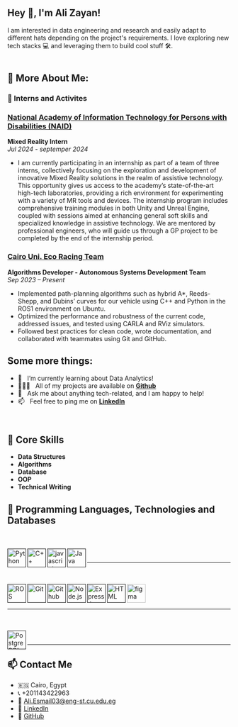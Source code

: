 ## Hey 👋, I'm Ali Zayan!

I am interested in data engineering and research and easily adapt to different hats depending on the project's requirements. I love exploring new tech stacks 💻 and leveraging them to build cool stuff 🛠️. 
<br/>
<br/>
  
## 🧐 More About Me:

### 💼 Interns and Activites
### [National Academy of Information Technology for Persons with Disabilities (NAID)](https://www.linkedin.com/company/naidacademy/)
**Mixed Reality Intern** <br>
*Jul 2024 - septemper 2024*
- I am currently participating in an internship as part of a team of three interns, collectively focusing on the exploration and development of innovative Mixed Reality solutions in the realm of assistive technology. This opportunity gives us access to the academy’s state-of-the-art high-tech laboratories, providing a rich environment for experimenting with a variety of MR tools and devices.
The internship program includes comprehensive training modules in both Unity and Unreal Engine, coupled with sessions aimed at enhancing general soft skills and specialized knowledge in assistive technology. We are mentored by professional engineers, who will guide us through a GP project to be completed by the end of the internship period.

### [Cairo Uni. Eco Racing Team](https://cu-eco.org/)
**Algorithms Developer - Autonomous Systems Development Team**  
*Sep 2023 – Present*
- Implemented path-planning algorithms such as hybrid A*, Reeds-Shepp, and Dubins’ curves for our vehicle using C++ and Python in the ROS1 environment on Ubuntu.
- Optimized the performance and robustness of the current code, addressed issues, and tested using CARLA and RViz simulators.
- Followed best practices for clean code, wrote documentation, and collaborated with teammates using Git and GitHub.
## Some more things:
- 🔭 &nbsp; I’m currently learning about Data Analytics!
- 👨🏻‍💻 &nbsp; All of my projects are available on [**Github**](https://github.com/alizayan684?tab=repositories)
- 💬 &nbsp; Ask me about anything tech-related, and I am happy to help!
- 📫 &nbsp; Feel free to ping me on [**LinkedIn**](https://www.linkedin.com/in/%D8%B9%D9%84%D9%8A-%D8%B2%D9%8A%D8%A7%D9%86-%F0%9F%94%BB%F0%9F%87%B5%F0%9F%87%B8-b98239264)

<br>

## 🔧 Core Skills
- **Data Structures**
- **Algorithms**
- **Database**
- **OOP**
- **Technical Writing**
## 🔧 Programming Languages, Technologies and Databases
  <br>
  <br>
<a href="" target="_blank"><img align="left" alt="Python" height ="42px" src="https://raw.githubusercontent.com/rahul-jha98/github_readme_icons/main/language_and_tools/square/python/python.svg"></a>
<a href="" target="_blank"><img align="left" alt="C++" height ="42px" src="https://cdn.jsdelivr.net/gh/devicons/devicon/icons/cplusplus/cplusplus-original.svg"></a> 
<a href="" target="_blank"><img align="left" alt="javascript" height ="42px" src="https://cdn.jsdelivr.net/gh/devicons/devicon/icons/javascript/javascript-original.svg"></a>
<a href="" target="_blank"><img align="left" alt="Java" height ="42px" src="https://cdn.jsdelivr.net/gh/devicons/devicon/icons/java/java-original.svg"></a> 
<br>
<hr>
  <br>
  <br>
  <a href="" target="_blank"><img align="left" alt="ROS" height ="42px" src="https://cdn.jsdelivr.net/gh/devicons/devicon/icons/ros/ros-original.svg"></a> 
  <a href="" target="_blank"><img align="left" alt="Git" height ="42px" src="https://cdn.jsdelivr.net/gh/devicons/devicon/icons/git/git-original.svg"></a> 
  <a href="" target="_blank"><img align="left" alt="Github" height ="42px" src="https://cdn.jsdelivr.net/gh/devicons/devicon/icons/github/github-original.svg"></a> 
  <a href="" target="_blank"><img align="left" alt="Node.js" height ="42px" src="https://cdn.jsdelivr.net/gh/devicons/devicon/icons/nodejs/nodejs-original.svg"></a> 
  <a href="" target="_blank"><img align="left" alt="Express.js" height ="42px" src="https://cdn.jsdelivr.net/gh/devicons/devicon/icons/express/express-original.svg"></a> 
  <a href="" target="_blank"><img align="left" alt="HTML" height ="42px" src="https://cdn.jsdelivr.net/gh/devicons/devicon/icons/html5/html5-original.svg"></a> 
  <a href="https://www.figma.com/" target="_blank"> <img src="https://raw.githubusercontent.com/rahul-jha98/github_readme_icons/main/language_and_tools/square/figma/figma.svg" alt="figma" height='42px'/> 
  </a>

<br>
<hr>
  <br>
  <br>
<a href="" target="_blank"><img align="left" alt="PostgreSQL" height ="42px" src="https://cdn.jsdelivr.net/gh/devicons/devicon/icons/postgresql/postgresql-original.svg"></a> 
<br>
<hr>



## 📫 Contact Me
- 🇪🇬 Cairo, Egypt
- 📞 +201143422963
- 📧 [Ali.Esmail03@eng-st.cu.edu.eg](mailto:Ali.Esmail03@eng-st.cu.edu.eg)
- 🔗 [LinkedIn](linkedin.com/in/ali-zayan-b98239264)
- 🔗 [GitHub](https://github.com/alizayan684)
